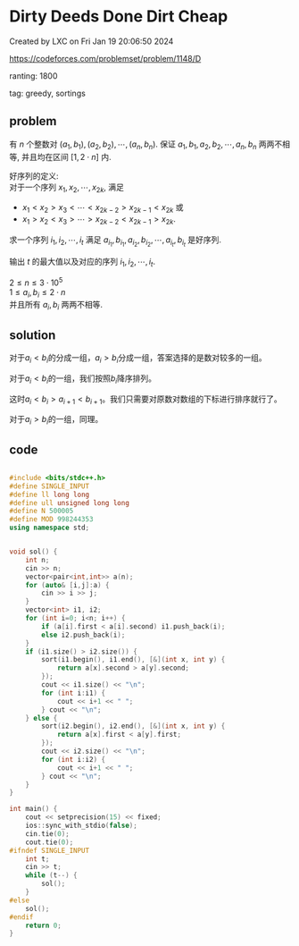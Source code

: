 # Dirty Deeds Done Dirt Cheap

Created by LXC on Fri Jan 19 20:06:50 2024

https://codeforces.com/problemset/problem/1148/D

ranting: 1800

tag: greedy, sortings

## problem
有 $n$ 个整数对 $(a_1, b_1), (a_2, b_2), \cdots, (a_n, b_n)$. 保证 $a_1, b_1, a_2, b_2, \cdots, a_n, b_n$ 两两不相等, 并且均在区间 $[1, 2 \cdot n]$ 内.

好序列的定义:  
对于一个序列 $x_1, x_2, \cdots, x_{2k}$, 满足
- $x_1 < x_2 > x_3 < \cdots < x_{2k - 2} > x_{2k - 1} < x_{2k}$ 或
- $x_1 > x_2 < x_3 > \cdots > x_{2k - 2} < x_{2k - 1} > x_{2k}$.

求一个序列 $i_1, i_2, \cdots, i_t$ 满足 $a_{i_1}, b_{i_1}, a_{i_2}, b_{i_2}, \cdots, a_{i_t}, b_{i_t}$ 是好序列.

输出 $t$ 的最大值以及对应的序列 $i_1, i_2, \cdots, i_t$.

$2 \leq n \leq 3 \cdot 10^5$  
$1 \leq a_i, b_i \leq 2 \cdot n$  
并且所有 $a_i, b_i$ 两两不相等.

## solution

对于$a_i < b_i$的分成一组，$a_i > b_i$分成一组，答案选择的是数对较多的一组。

对于$a_i < b_i$的一组，我们按照$b_i$降序排列。

这时$a_i< b_i > a_{i+1} < b_{i+1}$。我们只需要对原数对数组的下标进行排序就行了。

对于$a_i > b_i$的一组，同理。

## code

``` cpp

#include <bits/stdc++.h>
#define SINGLE_INPUT
#define ll long long
#define ull unsigned long long
#define N 500005
#define MOD 998244353
using namespace std;


void sol() {
    int n;
    cin >> n;
    vector<pair<int,int>> a(n);
    for (auto& [i,j]:a) {
        cin >> i >> j;
    }
    vector<int> i1, i2;
    for (int i=0; i<n; i++) {
        if (a[i].first < a[i].second) i1.push_back(i);
        else i2.push_back(i);
    }
    if (i1.size() > i2.size()) {
        sort(i1.begin(), i1.end(), [&](int x, int y) {
            return a[x].second > a[y].second;
        });
        cout << i1.size() << "\n";
        for (int i:i1) {
            cout << i+1 << " ";
        } cout << "\n";
    } else {
        sort(i2.begin(), i2.end(), [&](int x, int y) {
            return a[x].first < a[y].first;
        });
        cout << i2.size() << "\n";
        for (int i:i2) {
            cout << i+1 << " ";
        } cout << "\n";
    }
}

int main() {
    cout << setprecision(15) << fixed;
    ios::sync_with_stdio(false);
    cin.tie(0);
    cout.tie(0);
#ifndef SINGLE_INPUT
    int t;
    cin >> t;
    while (t--) {
        sol();
    }
#else
    sol();
#endif
    return 0;
}

```
